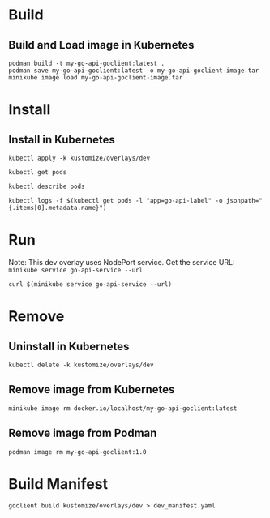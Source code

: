 # Build

## Build and Load image in Kubernetes

```shell
podman build -t my-go-api-goclient:latest .
podman save my-go-api-goclient:latest -o my-go-api-goclient-image.tar
minikube image load my-go-api-goclient-image.tar
```

# Install

## Install in Kubernetes

```shell
kubectl apply -k kustomize/overlays/dev
```

```shell
kubectl get pods
```

```shell
kubectl describe pods
```

```shell
kubectl logs -f $(kubectl get pods -l "app=go-api-label" -o jsonpath="{.items[0].metadata.name}")
```

# Run

Note: This dev overlay uses NodePort service.
Get the service URL: `minikube service go-api-service --url`

```shell
curl $(minikube service go-api-service --url)
```

# Remove

## Uninstall in Kubernetes

```shell
kubectl delete -k kustomize/overlays/dev
```

## Remove image from Kubernetes

```shell
minikube image rm docker.io/localhost/my-go-api-goclient:latest
```

## Remove image from Podman

```shell
podman image rm my-go-api-goclient:1.0
```

# Build Manifest

```shell
goclient build kustomize/overlays/dev > dev_manifest.yaml
```
